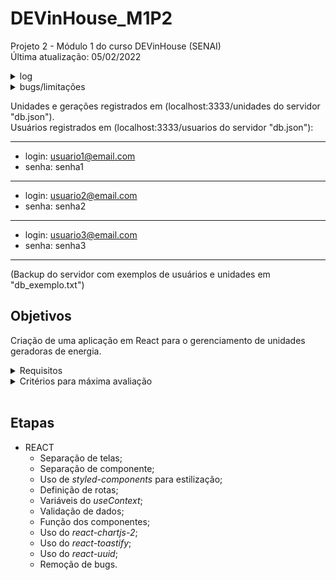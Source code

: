 # DEVinHouse_M1P2

Projeto 2 - Módulo 1 do curso DEVinHouse (SENAI)  
Última atualização: 05/02/2022

<details>
  <summary>log</summary>
  
- 02/02/2022: adicionado funcionalidade de adicionar novo usuário;
- 05/02/2022: adicionado _datepicker_ para selecionar mês de geração; ajustado layout do gráfico; colocado limitação para selecionar apenas meses do ano de 2022; ajustado animação do _angrySun_; adicionado informação de usuário em cima do menu.
</details>

<details>
  <summary>bugs/limitações</summary>
  
- Não é possível adicionar geração de outros anos (possível solução: ao adicionar geração, adicionar objeto com todos os meses daquele ano, verificar se ano já existe e apenas substituir/adicionar o mês selecionado. No gráfico colocar um _select_ para os anos e exibir);
</details>

Unidades e gerações registrados em (localhost:3333/unidades do servidor "db.json").
<br/>
Usuários registrados em (localhost:3333/usuarios do servidor "db.json"):

---

- login: usuario1@email.com
- senha: senha1

---

- login: usuario2@email.com
- senha: senha2

---

- login: usuario3@email.com
- senha: senha3

---

(Backup do servidor com exemplos de usuários e unidades em "db_exemplo.txt")

## Objetivos

Criação de uma aplicação em React para o gerenciamento de unidades geradoras de energia.

<details>
  <summary>Requisitos</summary>
  
- Tela de login;
- Menu lateral;
- Tela Dashboard;
- Tela com lista de Unidades;
- Tela para cadastro de Unidade;
- Tela para edição de Unidade;
- Botão de remover unidade na tela de listagem;
- Botão de editar unidade na tela de listagem;
- Tela de lançamento de geração mensal.
</details>

<details>
  <summary>Critérios para máxima avaliação</summary>
  
- Criação dos cards e gráfico na tela Dashboard, usando a API para a montagem de dados (_react-chartjs-2_);
- Tela de login conforme mockup com eventos de _onChange_ e _onSubmit_ para validação de dados;
- Menu lateral conforme mockup com roteamento para da aplicação utilizando _react-router-dom_;
- Tela de listagem de unidades utilizando os dados da rota /unidades e inserindo o botão de remover e editar em cada linha;
- Tela de cadastro de unidade com todos os campos, conforme mockup, e salvando valores na rota /unidades via _POST_ pelo evento _onSubmit_ do forms;
- Tela de lançamento de geração mensal com todos os campos, conforme mockup, e salvando valores na rota /geracoes via _POST_;
- Design agrádavel e intuitivo, com a estilização de todos os componentes;
- Botão de remover com evento _onClick_ para removação da unidade no servidor e refletir mudança na tela;
- Botão de editar que redireciona para tela de edição que realiza a atualização no servidor.
</details>
<br/>

## Etapas

- REACT
  - Separação de telas;
  - Separação de componente;
  - Uso de _styled-components_ para estilização;
  - Definição de rotas;
  - Variáveis do _useContext_;
  - Validação de dados;
  - Função dos componentes;
  - Uso do _react-chartjs-2_;
  - Uso do _react-toastify_;
  - Uso do _react-uuid_;
  - Remoção de bugs.
